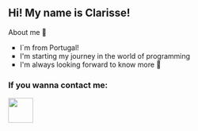 ## Hi! My name is Clarisse!
<p>About me &#x1F30C; </p>
<ul type="square">
  <li> I´m from Portugal! </li>
  <li> I'm starting my journey in the world of programming </li> 
  <li> I'm always looking forward to know more &#x1F9E0;  </li>
 </ul>

### If you wanna contact me: 
<a href="https://www.instagram.com/clrs.a.s/?hl=pt"><img src="https://image.freepik.com/vetores-gratis/instagram-icone-novo_1057-2227.jpg" widht="50" height="50"></a>

<!--
**clarissesousa/clarissesousa** is a ✨ _special_ ✨ repository because its `README.md` (this file) appears on your GitHub profile.

Here are some ideas to get you started:

- 🔭 I’m currently working on ...
- 🌱 I’m currently learning ...
- 👯 I’m looking to collaborate on ...
- 🤔 I’m looking for help with ...
- 💬 Ask me about ...
- 📫 How to reach me: ...
- 😄 Pronouns: ...
- ⚡ Fun fact: ...
-->

